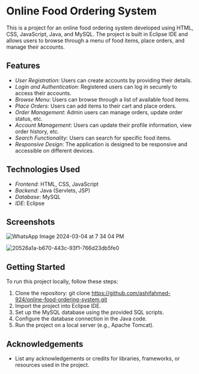 # Online Food Ordering System

This is a project for an online food ordering system developed using HTML, CSS, JavaScript, Java, and MySQL. The project is built in Eclipse IDE and allows users to browse through a menu of food items, place orders, and manage their accounts.

## Features

- *User Registration*: Users can create accounts by providing their details.
- *Login and Authentication*: Registered users can log in securely to access their accounts.
- *Browse Menu*: Users can browse through a list of available food items.
- *Place Orders*: Users can add items to their cart and place orders.
- *Order Management*: Admin users can manage orders, update order status, etc.
- *Account Management*: Users can update their profile information, view order history, etc.
- *Search Functionality*: Users can search for specific food items.
- *Responsive Design*: The application is designed to be responsive and accessible on different devices.

## Technologies Used

- *Frontend*: HTML, CSS, JavaScript
- *Backend*: Java (Servlets, JSP)
- *Database*: MySQL
- *IDE*: Eclipse

## Screenshots

![WhatsApp Image 2024-03-04 at 7 34 04 PM](https://github.com/ashifahmed-924/Online-food-ordering-system/assets/159910065/642dc39c-d15c-4734-a09b-b7d30ffeb703)

![20526a1a-b670-443c-93f1-766d23db5fe0](https://github.com/ashifahmed-924/Online-food-ordering-system/assets/159910065/8a3a562a-22c0-4723-ad2c-845db3c1ae4f)


## Getting Started

To run this project locally, follow these steps:

1. Clone the repository: git clone https://github.com/ashifahmed-924/online-food-ordering-system.git
2. Import the project into Eclipse IDE.
3. Set up the MySQL database using the provided SQL scripts.
4. Configure the database connection in the Java code.
5. Run the project on a local server (e.g., Apache Tomcat).

## Acknowledgements

- List any acknowledgements or credits for libraries, frameworks, or resources used in the project.
